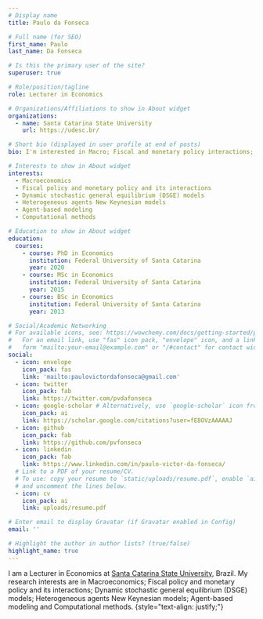 ```yaml
---
# Display name
title: Paulo da Fonseca

# Full name (for SEO)
first_name: Paulo
last_name: Da Fonseca

# Is this the primary user of the site?
superuser: true

# Role/position/tagline
role: Lecturer in Economics

# Organizations/Affiliations to show in About widget
organizations:
  - name: Santa Catarina State University
    url: https://udesc.br/

# Short bio (displayed in user profile at end of posts)
bio: I'm interested in Macro; Fiscal and monetary policy interactions; DSGE models; Heterogeneous agents New Keynesian models; Agent-based modeling and Computational Methods.

# Interests to show in About widget
interests:
  - Macroeconomics
  - Fiscal policy and monetary policy and its interactions
  - Dynamic stochastic general equilibrium (DSGE) models
  - Heterogeneous agents New Keynesian models
  - Agent-based modeling
  - Computational methods

# Education to show in About widget
education:
  courses:
    - course: PhD in Economics
      institution: Federal University of Santa Catarina
      year: 2020
    - course: MSc in Economics
      institution: Federal University of Santa Catarina
      year: 2015
    - course: BSc in Economics
      institution: Federal University of Santa Catarina
      year: 2013

# Social/Academic Networking
# For available icons, see: https://wowchemy.com/docs/getting-started/page-builder/#icons
#   For an email link, use "fas" icon pack, "envelope" icon, and a link in the
#   form "mailto:your-email@example.com" or "/#contact" for contact widget.
social:
  - icon: envelope
    icon_pack: fas
    link: 'mailto:paulovictordafonseca@gmail.com'
  - icon: twitter
    icon_pack: fab
    link: https://twitter.com/pvdafonseca    
  - icon: google-scholar # Alternatively, use `google-scholar` icon from `ai` icon pack
    icon_pack: ai
    link: https://scholar.google.com/citations?user=fE8OVzAAAAAJ
  - icon: github
    icon_pack: fab
    link: https://github.com/pvfonseca
  - icon: linkedin
    icon_pack: fab
    link: https://www.linkedin.com/in/paulo-victor-da-fonseca/
  # Link to a PDF of your resume/CV.
  # To use: copy your resume to `static/uploads/resume.pdf`, enable `ai` icons in `params.yaml`,
  # and uncomment the lines below.
  - icon: cv
    icon_pack: ai
    link: uploads/resume.pdf

# Enter email to display Gravatar (if Gravatar enabled in Config)
email: ''

# Highlight the author in author lists? (true/false)
highlight_name: true
---
```


I am a Lecturer in Economics at [Santa Catarina State University](https://udesc.br/), Brazil. My research interests are in Macroeconomics; Fiscal policy and monetary policy and its interactions; Dynamic stochastic general equilibrium (DSGE) models; Heterogeneous agents New Keynesian models; Agent-based modeling and Computational methods.
{style="text-align: justify;"}
